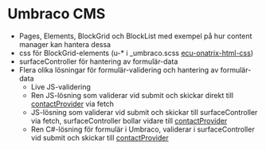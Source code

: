 # Umbraco CMS
- Pages, Elements, BlockGrid och BlockList med exempel på hur content manager kan hantera dessa
- css för BlockGrid-elements (u-* i _umbraco.scss [ecu-onatrix-html-css](https://github.com/johanbard-win23-cms/ecu-onatrix-html-css))
- surfaceController för hantering av formulär-data
- Flera olika lösningar för formulär-validering och hantering av formulär-data
  - Live JS-validering
  - Ren JS-lösning som validerar vid submit och skickar direkt till [contactProvider](https://github.com/johanbard-win23-cms/ecu-onatrix-contactProvider) via fetch
  - JS-lösning som validerar vid submit och skickar till surfaceController via fetch, surfaceController bollar vidare till [contactProvider](https://github.com/johanbard-win23-cms/ecu-onatrix-contactProvider)
  - Ren C#-lösning för formulär i Umbraco, validerar i surfaceController vid submit och skickar till [contactProvider](https://github.com/johanbard-win23-cms/ecu-onatrix-contactProvider)
